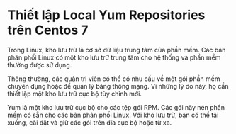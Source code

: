 # Thiết lập Local Yum Repositories trên Centos 7

Trong Linux, kho lưu trữ là cơ sở dữ liệu trung tâm của phần mềm. Các bản phân phối Linux có một kho lưu trữ trung tâm cho hệ thống và phần mềm thường được sử dụng.

Thông thường, các quản trị viên có thể có nhu cầu về một gói phần mềm chuyên dụng hoặc để quản lý băng thông mạng. Vì những lý do này, họ cần thiết lập một kho lưu trữ cục bộ tùy chỉnh mới.

Yum là một kho lưu trữ cục bộ cho các tệp gói RPM. Các gói này nén phần mềm có sẵn cho các bản phân phối Linux. Với kho lưu trữ, bạn có thể tải xuống, cài đặt và giữ các gói trên đĩa cục bộ hoặc từ xa.
